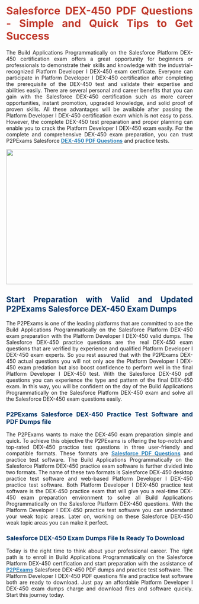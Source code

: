 <h1 style="text-align: justify;"><span style="color:#c0392b;"><strong>Salesforce DEX-450 PDF Questions - Simple and Quick Tips to Get Success </strong></span></h1>

<p style="text-align: justify;">The Build Applications Programmatically on the Salesforce Platform DEX-450 certification exam offers a great opportunity for beginners or professionals to demonstrate their skills and knowledge with the industrial-recognized Platform Developer I DEX-450 exam certificate. Everyone can participate in Platform Developer I DEX-450 certification after completing the prerequisite of the DEX-450 test and validate their expertise and abilities easily. There are several personal and career benefits that you can gain with the Salesforce DEX-450 certification such as more career opportunities, instant promotion, upgraded knowledge, and solid proof of proven skills. All these advantages will be available after passing the Platform Developer I DEX-450 certification exam which is not easy to pass. However, the complete DEX-450 test preparation and proper planning can enable you to crack the Platform Developer I DEX-450 exam easily. For the complete and comprehensive DEX-450 exam preparation, you can trust P2PExams Salesforce <strong><a href="https://www.p2pexams.com/salesforce/pdf/dex-450"><span style="color:#2980b9;">DEX-450 PDF Questions</span></a></strong> and practice tests.</p>

<p style="text-align: center;"><img alt="" src="https://i.ibb.co/HFRwPxp/banner-36.jpg" style="width: 640px; height: 365px;" /></p>

<h2 style="text-align: justify;"><strong><span style="color:#003366;">Start Preparation with Valid and Updated P2PExams Salesforce DEX-450 Exam Dumps</span></strong></h2>

<p style="text-align: justify;">The P2PExams is one of the leading platforms that are committed to ace the Build Applications Programmatically on the Salesforce Platform DEX-450 exam preparation with the Platform Developer I DEX-450 valid dumps. The Salesforce DEX-450 practice questions are the real DEX-450 exam questions that are verified by experience and qualified Platform Developer I DEX-450 exam experts. So you rest assured that with the P2PExams DEX-450 actual questions you will not only ace the Platform Developer I DEX-450 exam predation but also boost confidence to perform well in the final Platform Developer I DEX-450 test. With the Salesforce DEX-450 pdf questions you can experience the type and pattern of the final DEX-450 exam. In this way, you will be confident on the day of the Build Applications Programmatically on the Salesforce Platform DEX-450 exam and solve all the Salesforce DEX-450 exam questions easily.</p>

<h3 style="text-align: justify;"><strong><span style="color:#003366;">P2PExams Salesforce DEX-450 Practice Test Software and PDF Dumps file</span></strong></h3>

<p style="text-align: justify;">The P2PExams wants to make the DEX-450 exam preparation simple and quick. To achieve this objective the P2PExams is offering the top-notch and top-rated DEX-450 practice test questions in three user-friendly and compatible formats. These formats are <strong><a href="https://www.p2pexams.com/salesforce"><span style="color:#2980b9;">Salesforce PDF Questions</span></a></strong> and practice test software. The Build Applications Programmatically on the Salesforce Platform DEX-450 practice exam software is further divided into two formats. The name of these two formats is Salesforce DEX-450 desktop practice test software and web-based Platform Developer I DEX-450 practice test software. Both Platform Developer I DEX-450 practice test software is the DEX-450 practice exam that will give you a real-time DEX-450 exam preparation environment to solve all Build Applications Programmatically on the Salesforce Platform DEX-450 questions. With the Platform Developer I DEX-450 practice test software you can understand your weak topic areas. Later on, working on these Salesforce DEX-450 weak topic areas you can make it perfect.</p>

<h3 style="text-align: justify;"><strong><span style="color:#003366;">Salesforce DEX-450 Exam Dumps File Is Ready To Download</span></strong></h3>

<p style="text-align: justify;">Today is the right time to think about your professional career. The right path is to enroll in Build Applications Programmatically on the Salesforce Platform DEX-450 certification and start preparation with the assistance of <strong><a href="https://www.p2pexams.com/"><span style="color:#2980b9;">P2PExams</span></a></strong> Salesforce DEX-450 PDF dumps and practice test software. The Platform Developer I DEX-450 PDF questions file and practice test software both are ready to download. Just pay an affordable Platform Developer I DEX-450 exam dumps charge and download files and software quickly. Start this journey today.</p>
